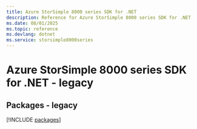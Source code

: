 ```yaml
---
title: Azure StorSimple 8000 series SDK for .NET
description: Reference for Azure StorSimple 8000 series SDK for .NET
ms.date: 08/01/2025
ms.topic: reference
ms.devlang: dotnet
ms.service: storsimple8000series
---
```

# Azure StorSimple 8000 series SDK for .NET - legacy
## Packages - legacy
[!INCLUDE [packages](storsimple-8000-series-index.md)]